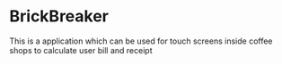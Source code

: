 # BrickBreaker
This is a application which can be used for touch screens inside coffee shops to calculate user bill and receipt
